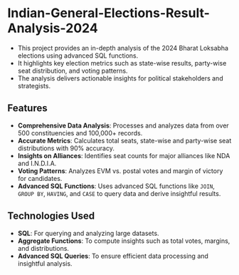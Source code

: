 # Indian-General-Elections-Result-Analysis-2024
  - This project provides an in-depth analysis of the 2024 Bharat Loksabha elections using advanced SQL functions. 
  - It highlights key election metrics such as state-wise results, party-wise seat distribution, and voting patterns.
  - The analysis delivers actionable insights for political stakeholders and strategists.

## **Features**
- **Comprehensive Data Analysis**: Processes and analyzes data from over 500 constituencies and 100,000+ records.
- **Accurate Metrics**: Calculates total seats, state-wise and party-wise seat distributions with 90% accuracy.
- **Insights on Alliances**: Identifies seat counts for major alliances like NDA and I.N.D.I.A.
- **Voting Patterns**: Analyzes EVM vs. postal votes and margin of victory for candidates.
- **Advanced SQL Functions**: Uses advanced SQL functions like `JOIN`, `GROUP BY`, `HAVING`, and `CASE` to query data and derive insightful results.

## **Technologies Used**
- **SQL**: For querying and analyzing large datasets.
- **Aggregate Functions**: To compute insights such as total votes, margins, and distributions.
- **Advanced SQL Queries**: To ensure efficient data processing and insightful analysis.
